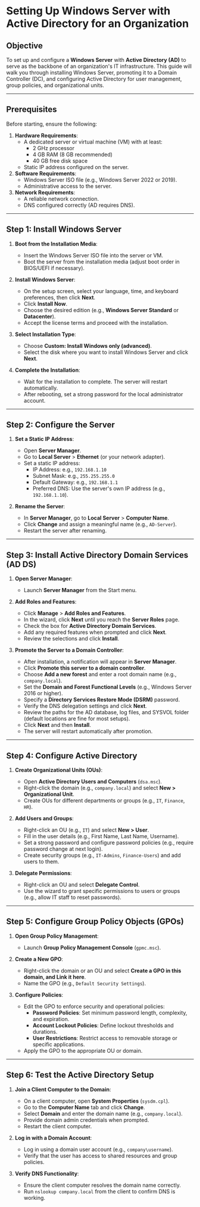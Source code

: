 # Setting Up Windows Server with Active Directory for an Organization

## **Objective**
To set up and configure a **Windows Server** with **Active Directory (AD)** to serve as the backbone of an organization's IT infrastructure. This guide will walk you through installing Windows Server, promoting it to a Domain Controller (DC), and configuring Active Directory for user management, group policies, and organizational units.

---

## **Prerequisites**
Before starting, ensure the following:
1. **Hardware Requirements**:
   - A dedicated server or virtual machine (VM) with at least:
     - 2 GHz processor
     - 4 GB RAM (8 GB recommended)
     - 40 GB free disk space
   - Static IP address configured on the server.
2. **Software Requirements**:
   - Windows Server ISO file (e.g., Windows Server 2022 or 2019).
   - Administrative access to the server.
3. **Network Requirements**:
   - A reliable network connection.
   - DNS configured correctly (AD requires DNS).

---

## **Step 1: Install Windows Server**

1. **Boot from the Installation Media**:
   - Insert the Windows Server ISO file into the server or VM.
   - Boot the server from the installation media (adjust boot order in BIOS/UEFI if necessary).

2. **Install Windows Server**:
   - On the setup screen, select your language, time, and keyboard preferences, then click **Next**.
   - Click **Install Now**.
   - Choose the desired edition (e.g., **Windows Server Standard** or **Datacenter**).
   - Accept the license terms and proceed with the installation.

3. **Select Installation Type**:
   - Choose **Custom: Install Windows only (advanced)**.
   - Select the disk where you want to install Windows Server and click **Next**.

4. **Complete the Installation**:
   - Wait for the installation to complete. The server will restart automatically.
   - After rebooting, set a strong password for the local administrator account.

---

## **Step 2: Configure the Server**

1. **Set a Static IP Address**:
   - Open **Server Manager**.
   - Go to **Local Server** > **Ethernet** (or your network adapter).
   - Set a static IP address:
     - IP Address: e.g., `192.168.1.10`
     - Subnet Mask: e.g., `255.255.255.0`
     - Default Gateway: e.g., `192.168.1.1`
     - Preferred DNS: Use the server's own IP address (e.g., `192.168.1.10`).

2. **Rename the Server**:
   - In **Server Manager**, go to **Local Server** > **Computer Name**.
   - Click **Change** and assign a meaningful name (e.g., `AD-Server`).
   - Restart the server after renaming.

---

## **Step 3: Install Active Directory Domain Services (AD DS)**

1. **Open Server Manager**:
   - Launch **Server Manager** from the Start menu.

2. **Add Roles and Features**:
   - Click **Manage** > **Add Roles and Features**.
   - In the wizard, click **Next** until you reach the **Server Roles** page.
   - Check the box for **Active Directory Domain Services**.
   - Add any required features when prompted and click **Next**.
   - Review the selections and click **Install**.

3. **Promote the Server to a Domain Controller**:
   - After installation, a notification will appear in **Server Manager**.
   - Click **Promote this server to a domain controller**.
   - Choose **Add a new forest** and enter a root domain name (e.g., `company.local`).
   - Set the **Domain and Forest Functional Levels** (e.g., Windows Server 2016 or higher).
   - Specify a **Directory Services Restore Mode (DSRM)** password.
   - Verify the DNS delegation settings and click **Next**.
   - Review the paths for the AD database, log files, and SYSVOL folder (default locations are fine for most setups).
   - Click **Next** and then **Install**.
   - The server will restart automatically after promotion.

---

## **Step 4: Configure Active Directory**

1. **Create Organizational Units (OUs)**:
   - Open **Active Directory Users and Computers** (`dsa.msc`).
   - Right-click the domain (e.g., `company.local`) and select **New > Organizational Unit**.
   - Create OUs for different departments or groups (e.g., `IT`, `Finance`, `HR`).

2. **Add Users and Groups**:
   - Right-click an OU (e.g., `IT`) and select **New > User**.
   - Fill in the user details (e.g., First Name, Last Name, Username).
   - Set a strong password and configure password policies (e.g., require password change at next login).
   - Create security groups (e.g., `IT-Admins`, `Finance-Users`) and add users to them.

3. **Delegate Permissions**:
   - Right-click an OU and select **Delegate Control**.
   - Use the wizard to grant specific permissions to users or groups (e.g., allow IT staff to reset passwords).

---

## **Step 5: Configure Group Policy Objects (GPOs)**

1. **Open Group Policy Management**:
   - Launch **Group Policy Management Console** (`gpmc.msc`).

2. **Create a New GPO**:
   - Right-click the domain or an OU and select **Create a GPO in this domain, and Link it here**.
   - Name the GPO (e.g., `Default Security Settings`).

3. **Configure Policies**:
   - Edit the GPO to enforce security and operational policies:
     - **Password Policies**: Set minimum password length, complexity, and expiration.
     - **Account Lockout Policies**: Define lockout thresholds and durations.
     - **User Restrictions**: Restrict access to removable storage or specific applications.
   - Apply the GPO to the appropriate OU or domain.

---

## **Step 6: Test the Active Directory Setup**

1. **Join a Client Computer to the Domain**:
   - On a client computer, open **System Properties** (`sysdm.cpl`).
   - Go to the **Computer Name** tab and click **Change**.
   - Select **Domain** and enter the domain name (e.g., `company.local`).
   - Provide domain admin credentials when prompted.
   - Restart the client computer.

2. **Log in with a Domain Account**:
   - Log in using a domain user account (e.g., `company\username`).
   - Verify that the user has access to shared resources and group policies.

3. **Verify DNS Functionality**:
   - Ensure the client computer resolves the domain name correctly.
   - Run `nslookup company.local` from the client to confirm DNS is working.